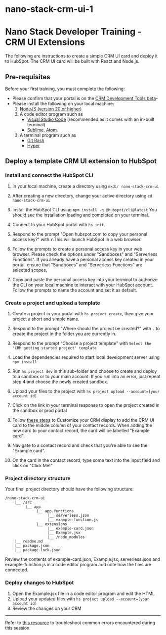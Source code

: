 # nano-stack-crm-ui-1
# Nano Stack Developer Training - CRM UI Extensions
The following are instructions to create a simple CRM UI card and deploy it to HubSpot. The CRM UI card will be built with React and Node.js. 

## Pre-requisites
Before your first training, you must complete the following:
- Please confirm that your portal is on the [CRM Development Tools beta](https://developers.hubspot.com/docs/platform/crm-development-tools-overview#:~:text=If%20you%27re%20not%20currently%20enrolled%20in%20the%20CRM%20development%20tools%20beta%2C%20you%20can%20join%20directly%20form%20your%20HubSpot%20account%3A)-
- Please install the following on your local machine:
    1. [NodeJS (version 20 or higher)](https://nodejs.org/) 
    2. A code editor program such as
         - [Visual Studio Code](https://code.visualstudio.com/download) (recommended as it comes with an in-built terminal)
         - [Sublime](https://www.sublimetext.com/download), [Atom](https://atom.io/). 
    3. A terminal program such as
        - [Git Bash](https://gitforwindows.org/)
        - [Hyper](https://hyper.is/) 

## Deploy a template CRM UI extension to HubSpot
### Install and connect the HubSpot CLI
1. In your local machine, create a directory using `mkdir nano-stack-crm-ui`

2. After creating a new directory, change your active directory using `cd nano-stack-crm-ui`

3. Install the HubSpot CLI using `npm install -g @hubspot/cli@latest` You should see the installation loading and completed on your terminal.

4. Connect to your HubSpot portal with `hs init`. 

5. Respond to the prompt "Open hubspot.com to copy your personal access key?" with `Y`.This will launch HubSpot in a web browser.

6. Follow the prompts to create a personal access key in your web browser. Please check the options under "Sandboxes" and "Serverless Functions". If you already have a personal access key created in your portal, ensure that "Sandboxes" and "Serverless Functions" are selected scopes.

7. Copy and paste the personal access key into your terminal to authorize the CLI on your local machine to interact with your HubSpot account. Follow the prompts to name the account and set it as default. 

### Create a project and upload a template 

1. Create a project in your portal with `hs project create`, then give your project a short and simple name. 

2. Respond to the prompt "Where should the project be created?" with `.` to create the project in the folder you are currently in. 

3. Respond to the prompt "Choose a project template" with `Select the 'CRM getting started project' template`

4. Load the dependencies required to start local development server using `npm install`

5. Run `hs project dev` in this sub-folder and choose to create and deploy to a sandbox or to your main account. If you run into an error, just repeat step 4 and choose the newly created sandbox.

6. Upload your files to the project with `hs project upload --account=[your account id]` 

7. Click on the link in your terminal response to open the project created in the sandbox or prod portal

8. Follow [these steps](https://knowledge.hubspot.com/object-settings/customize-the-middle-column-of-records#edit-the-middle-column-s-layout-and-content) to Customize your CRM display to add the CRM UI card to the middle column of your contact records. When adding the new card to your contact record, the card will be labelled  "Example card". 

9. Navigate to a contact record and check that you're able to see the "Example card". 

10. On the card in the contact record, type some text into the input field and click on "Click Me!"

### Project directory structure
Your final project directory should have the following structure:
```
/nano-stack-crm-ui
    |__ /src            
         |__ app
              |__ app.functions
                   |__ serverless.json
                   |__ example-function.js
              |__ extensions
                   |__ example-card.json
                   |__ Example.jsx
                   |__ /node_modules
    |__ readme.md
    |__ package.json
    |__ package-lock.json

```
Review the contents of example-card.json, Example.jsx, serverless.json and example-function.js in a code editor program and note how the files are connected.

### Deploy changes to HubSpot

1. Open the Example.jsx file in a code editor program and edit the HTML
2. Upload your updated files with `hs project upload --account=[your account id]`
3. Review the changes on your CRM

---
Refer to [this resource](https://docs.google.com/document/d/158lC7iaTETgKKQVDs4rdOBRZ_9vSUIBIlpByFh0b_4o/edit#heading=h.gzn6elt46xf7) to troubleshoot common errors encountered during this session. 
